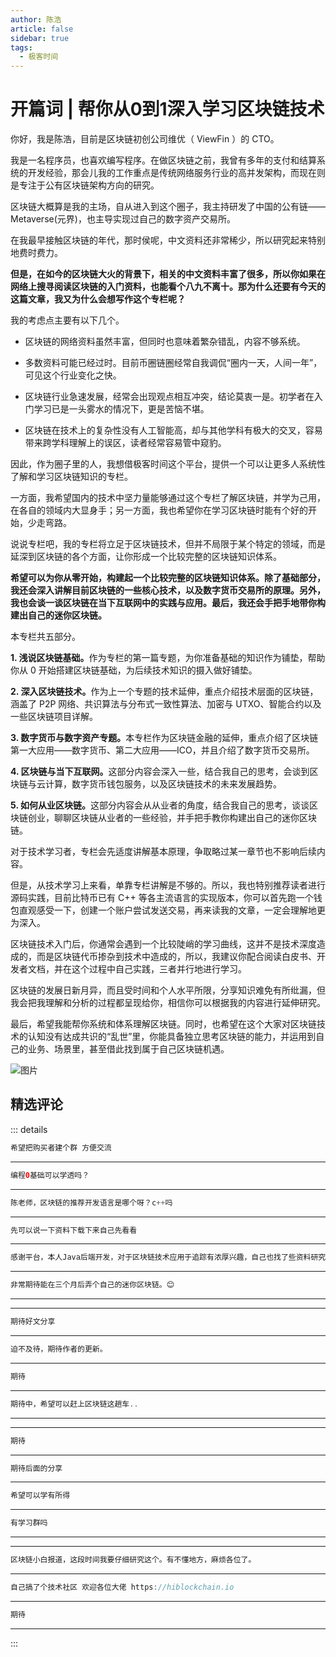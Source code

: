 ```yaml
--- 
author: 陈浩
article: false
sidebar: true
tags: 
  - 极客时间 
--- 
```

#         开篇词 | 帮你从0到1深入学习区块链技术      
你好，我是陈浩，目前是区块链初创公司维优（ ViewFin ）的 CTO。
我是一名程序员，也喜欢编写程序。在做区块链之前，我曾有多年的支付和结算系统的开发经验，那会儿我的工作重点是传统网络服务行业的高并发架构，而现在则是专注于公有区块链架构方向的研究。
区块链大概算是我的主场，自从进入到这个圈子，我主持研发了中国的公有链——Metaverse(元界)，也主导实现过自己的数字资产交易所。
在我最早接触区块链的年代，那时侯呢，中文资料还非常稀少，所以研究起来特别地费时费力。
<strong>但是，在如今的区块链大火的背景下，相关的中文资料丰富了很多，所以你如果在网络上搜寻阅读区块链的入门资料，也能看个八九不离十。那为什么还要有今天的这篇文章，我又为什么会想写作这个专栏呢？</strong>
我的考虑点主要有以下几个。
- <p>区块链的网络资料虽然丰富，但同时也意味着繁杂错乱，内容不够系统。</p>
- <p>多数资料可能已经过时。目前币圈链圈经常自我调侃“圈内一天，人间一年”，可见这个行业变化之快。</p>
- <p>区块链行业急速发展，经常会出现观点相互冲突，结论莫衷一是。初学者在入门学习已是一头雾水的情况下，更是苦恼不堪。</p>
- <p>区块链在技术上的复杂性没有人工智能高，却与其他学科有极大的交叉，容易带来跨学科理解上的误区，读者经常容易管中窥豹。</p>
因此，作为圈子里的人，我想借极客时间这个平台，提供一个可以让更多人系统性了解和学习区块链知识的专栏。
一方面，我希望国内的技术中坚力量能够通过这个专栏了解区块链，并学为己用，在各自的领域内大显身手；另一方面，我也希望你在学习区块链时能有个好的开始，少走弯路。
说说专栏吧，我的专栏将立足于区块链技术，但并不局限于某个特定的领域，而是延深到区块链的各个方面，让你形成一个比较完整的区块链知识体系。
<strong>希望可以为你从零开始，构建起一个比较完整的区块链知识体系。除了基础部分，我还会深入讲解目前区块链的一些核心技术，以及数字货币交易所的原理。另外，我也会谈一谈区块链在当下互联网中的实践与应用。最后，我还会手把手地带你构建出自己的迷你区块链。</strong>
本专栏共五部分。
<strong>1. 浅说区块链基础。</strong>作为专栏的第一篇专题，为你准备基础的知识作为铺垫，帮助你从 0 开始搭建区块链基础，为后续技术知识的摄入做好铺垫。
<strong>2. 深入区块链技术。</strong>作为上一个专题的技术延伸，重点介绍技术层面的区块链，涵盖了 P2P 网络、共识算法与分布式一致性算法、加密与 UTXO、智能合约以及一些区块链项目详解。
<strong>3. 数字货币与数字资产专题。</strong>本专栏作为区块链金融的延伸，重点介绍了区块链第一大应用——数字货币、第二大应用——ICO，并且介绍了数字货币交易所。
<strong>4. 区块链与当下互联网。</strong>这部分内容会深入一些，结合我自己的思考，会谈到区块链与云计算，数字货币钱包服务，以及区块链技术的未来发展趋势。
<strong>5. 如何从业区块链。</strong>这部分内容会从从业者的角度，结合我自己的思考，谈谈区块链创业，聊聊区块链从业者的一些经验，并手把手教你构建出自己的迷你区块链。
对于技术学习者，专栏会先适度讲解基本原理，争取略过某一章节也不影响后续内容。
但是，从技术学习上来看，单靠专栏讲解是不够的。所以，我也特别推荐读者进行源码实践，目前比特币已有 C++ 等各主流语言的实现版本，你可以首先跑一个钱包直观感受一下，创建一个账户尝试发送交易，再来读我的文章，一定会理解地更为深入。
区块链技术入门后，你通常会遇到一个比较陡峭的学习曲线，这并不是技术深度造成的，而是区块链代币掺杂到技术中造成的，所以，我建议你配合阅读白皮书、开发者文档，并在这个过程中自己实践，三者并行地进行学习。
区块链的发展日新月异，而且受时间和个人水平所限，分享知识难免有所纰漏，但我会把我理解和分析的过程都呈现给你，相信你可以根据我的内容进行延伸研究。
最后，希望我能帮你系统和体系理解区块链。同时，也希望在这个大家对区块链技术的认知没有达成共识的“乱世”里，你能具备独立思考区块链的能力，并运用到自己的业务、场景里，甚至借此找到属于自己区块链机遇。
![图片](https://static001.geekbang.org/resource/image/25/b7/25d35548526eefde68b5490cf13f83b7.jpg)
精选评论 
 ------- 
 ::: details 
<a style='font-size:1.5em;font-weight:bold'></a> 


 ```java 
希望把购买者建个群 方便交流
```
 ----- 
<a style='font-size:1.5em;font-weight:bold'></a> 


 ```java 
编程0基础可以学透吗？
```
 ----- 
<a style='font-size:1.5em;font-weight:bold'></a> 


 ```java 
陈老师，区块链的推荐开发语言是哪个呀？c++吗
```
 ----- 
<a style='font-size:1.5em;font-weight:bold'></a> 


 ```java 
先可以说一下资料下载下来自己先看看
```
 ----- 
<a style='font-size:1.5em;font-weight:bold'></a> 


 ```java 
感谢平台，本人Java后端开发，对于区块链技术应用于追踪有浓厚兴趣，自己也找了些资料研究，但是确实一头雾水，希望可以通过课程理清思路，找到方向
```
 ----- 
<a style='font-size:1.5em;font-weight:bold'></a> 


 ```java 
非常期待能在三个月后弄个自己的迷你区块链。😊
```
 ----- 
<a style='font-size:1.5em;font-weight:bold'></a> 


 ----- 
<a style='font-size:1.5em;font-weight:bold'></a> 


 ```java 
期待好文分享
```
 ----- 
<a style='font-size:1.5em;font-weight:bold'></a> 


 ```java 
迫不及待，期待作者的更新。
```
 ----- 
<a style='font-size:1.5em;font-weight:bold'></a> 


 ```java 
期待
```
 ----- 
<a style='font-size:1.5em;font-weight:bold'></a> 


 ```java 
期待中，希望可以赶上区块链这趟车..
```
 ----- 
<a style='font-size:1.5em;font-weight:bold'></a> 


 ----- 
<a style='font-size:1.5em;font-weight:bold'></a> 


 ```java 
期待
```
 ----- 
<a style='font-size:1.5em;font-weight:bold'></a> 


 ```java 
期待后面的分享
```
 ----- 
<a style='font-size:1.5em;font-weight:bold'></a> 


 ```java 
希望可以学有所得
```
 ----- 
<a style='font-size:1.5em;font-weight:bold'></a> 


 ```java 
有学习群吗
```
 ----- 
<a style='font-size:1.5em;font-weight:bold'></a> 


 ----- 
<a style='font-size:1.5em;font-weight:bold'></a> 


 ```java 
区块链小白报道，这段时间我要仔细研究这个。有不懂地方，麻烦各位了。
```
 ----- 
<a style='font-size:1.5em;font-weight:bold'></a> 


 ```java 
自己搞了个技术社区 欢迎各位大佬 https://hiblockchain.io
```
 ----- 
<a style='font-size:1.5em;font-weight:bold'></a> 


 ```java 
期待
```
 ----- 
:::